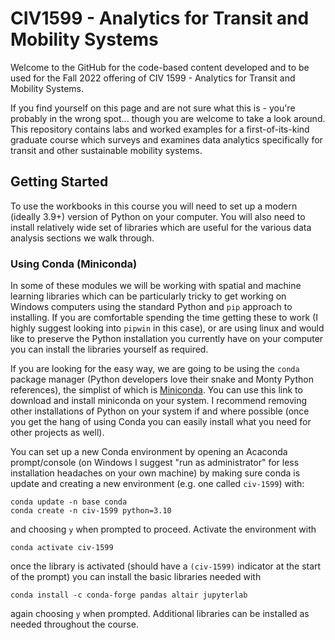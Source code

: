 # CIV1599 - Analytics for Transit and Mobility Systems

Welcome to the GitHub for the code-based content developed and to be used for the Fall 2022 offering of CIV 1599 - Analytics for Transit and Mobility Systems.

If you find yourself on this page and are not sure what this is - you're probably in the wrong spot... though you are welcome to take a look around. This repository contains labs and worked examples for a first-of-its-kind graduate course which surveys and examines data analytics specifically for transit and other sustainable mobility systems.

## Getting Started
To use the workbooks in this course you will need to set up a modern (ideally 3.9+) version of Python on your computer. You will also need to install  relatively wide set of libraries which are useful for the various data analysis sections we walk through.

### Using Conda (Miniconda)
In some of these modules we will be working with spatial and machine learning libraries which can be particularly tricky to get working on Windows computers using the standard Python and `pip` approach to installing. If you are comfortable spending the time getting these to work (I highly suggest looking into `pipwin` in this case), or are using linux and would like to preserve the Python installation you currently have on your computer you can install the libraries yourself as required.

If you are looking for the easy way, we are going to be using the `conda` package manager (Python developers love their snake and Monty Python references), the simplist of which is [Miniconda](https://docs.conda.io/en/latest/miniconda.html). You can use this link to download and install miniconda on your system. I recommend removing other installations of Python on your system if and where possible (once you get the hang of using Conda you can easily install what you need for other projects as well).


You can set up a new Conda environment by opening an Acaconda prompt/console (on Windows I suggest "run as administrator" for less installation headaches on your own machine) by making sure conda is update and creating a new environment (e.g. one called `civ-1599`) with:

    conda update -n base conda
    conda create -n civ-1599 python=3.10

and choosing `y` when prompted to proceed. Activate the environment with

    conda activate civ-1599

once the library is activated (should have a `(civ-1599)` indicator at the start of the prompt) you can install the basic libraries needed with

    conda install -c conda-forge pandas altair jupyterlab

again choosing `y` when prompted. Additional libraries can be installed as needed throughout the course.

